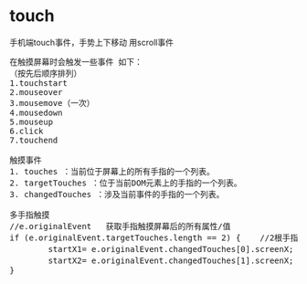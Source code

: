 # touch
手机端touch事件，手势上下移动 用scroll事件
<pre>
在触摸屏幕时会触发一些事件 如下：
（按先后顺序排列）
1.touchstart
2.mouseover
3.mousemove（一次）
4.mousedown
5.mouseup
6.click
7.touchend

触摸事件
1. touches ：当前位于屏幕上的所有手指的一个列表。
2. targetTouches ：位于当前DOM元素上的手指的一个列表。
3. changedTouches ：涉及当前事件的手指的一个列表。

多手指触摸
//e.originalEvent   获取手指触摸屏幕后的所有属性/值
if (e.originalEvent.targetTouches.length == 2) {    //2根手指
  		startX1= e.originalEvent.changedTouches[0].screenX;  //第1根手指的横坐标
  		startX2= e.originalEvent.changedTouches[1].screenX;  //第2根手指的横坐标
}



</pre>
